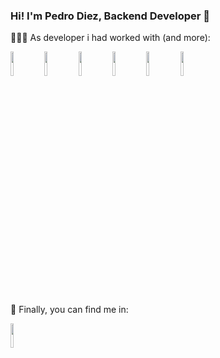 ### Hi! I'm Pedro Diez, Backend Developer 👋

👩🏻‍💻 As developer i had worked with (and more):

<code><img width="10%" src="https://www.vectorlogo.zone/logos/python/python-ar21.svg"></code>
<code><img width="10%" src="https://www.vectorlogo.zone/logos/djangoproject/djangoproject-ar21.svg"></code>
<code><img width="10%" src="https://www.vectorlogo.zone/logos/sqlite/sqlite-ar21.svg"></code> 
<code><img width="10%" src="https://www.vectorlogo.zone/logos/w3_html5/w3_html5-ar21.svg"></code> 
<code><img width="10%" src="https://www.vectorlogo.zone/logos/w3_css/w3_css-ar21.svg"></code> 
<code><img width="10%" src="https://www.vectorlogo.zone/logos/getbootstrap/getbootstrap-ar21.svg"></code>


🔎 Finally, you can find me in:
 
<code><a href="https://www.linkedin.com/in/pedroalanisdiez/"><img width="10%" src="https://www.vectorlogo.zone/logos/linkedin/linkedin-ar21.svg"></a></code>
